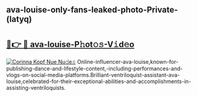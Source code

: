 ## ava-louise-only-fans​-leaked-photo​-Private-(latyq)


# <h2><a href="https://mediaupload.pro?title=ava-louise&ref=git">🔗👉 🔴 ava-louise-P𝚑ot𝚘𝚜-V𝚒d𝚎o</a></h2>

[![Corinna Kopf Nue Nu𝚍e𝚜](https://i.imgur.com/0qMVB7G.gif)](https://mediaupload.pro?title=ava-louise&ref=git)
Online-influencer-ava-louise,known-for-publishing-dance-and-lifestyle-content,-including-performances-and-vlogs-on-social-media-platforms.Brilliant-ventriloquist-assistant-ava-louise,celebrated-for-their-exceptional-abilities-and-accomplishments-in-assisting-ventriloquists.  